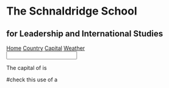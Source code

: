 <html lang="en">
  <head>
    <meta charset="UTF-8" />
    <meta name="viewport" content="width=device-width, initial-scale=1.0" />
    <title>The Schnaldridge School for Leadership and International Studies</title>
    <link rel="stylesheet" href="styles.css" />
    <h1>The Schnaldridge School</h1>
    <h2>for Leadership and International Studies</h2>
  </head>
  <body>
    <nav>
      <a href="#index">Home</a>
      <a href="#country">Country</a>
      <a href="#capital">Capital</a>
      <a href="#weather">Weather</a>
    </nav>
    <div id="country">
      <input type="name" name="country" id="countryname" />
    </div>
    <div id="capital">
      <p>The capital of <a id="country"> is </p>  #check this use of a
    </div>
    <div id="weather">
    </div>
  </body>
</html>
